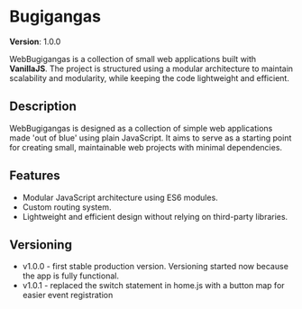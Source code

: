 # Bugigangas

**Version**: 1.0.0

WebBugigangas is a collection of small web applications built with **VanillaJS**.
The project is structured using a modular architecture to maintain scalability and modularity, while keeping the code lightweight and efficient.

## Description

WebBugigangas is designed as a collection of simple web applications made 'out of blue' using plain JavaScript. It aims to serve as a starting point for creating small, maintainable web projects with minimal dependencies.

## Features

- Modular JavaScript architecture using ES6 modules.
- Custom routing system.
- Lightweight and efficient design without relying on third-party libraries.

## Versioning

- v1.0.0 - first stable production version. Versioning started now because the app is fully functional.
- v1.0.1 - replaced the switch statement in home.js with a button map for easier event registration


